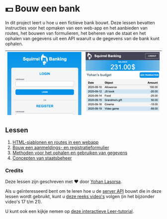 # :dollar: Bouw een bank

In dit project leert u hoe u een fictieve bank bouwt. Deze lessen bevatten instructies voor het opmaken van een web-app en het aanbieden van routes, het bouwen van formulieren, het beheren van de staat en het ophalen van gegevens uit een API waaruit u de gegevens van de bank kunt ophalen.

| ![Scherm1](../images/screen1.png) | ![Scherm2](../images/screen2.png) |
|--------------------------------|--------------------------------|

## Lessen

1. [HTML-sjablonen en routes in een webapp](../1-template-route/translations/README.nl.md)
2. [Bouw een aanmeldings- en registratieformulier](../2-forms/translations/README.nl.md)
3. [Methoden voor het ophalen en gebruiken van gegevens](../3-data/translations/README.nl.md)
4. [Concepten van staatsbeheer](../4-state-management/translations/README.nl.md)

### Credits

Deze lessen zijn geschreven met :hearts: door [Yohan Lasorsa](https://twitter.com/sinedied).

Als u geïnteresseerd bent om te leren hoe u de [server API](../api/translations/README.nl.md) bouwt die in deze lessen wordt gebruikt, kunt u [deze reeks video's](https://aka.ms/NodeBeginner) volgen (in het bijzonder video's 17 t/m 21).

U kunt ook een kijkje nemen op [deze interactieve Leer-tutorial](https://aka.ms/learn/express-api). 